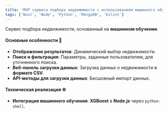 ```yaml
---
title: 'MVP сервиса подбора недвижимости с использованием машинного обучения'
tags: ['Nuxt', 'Node', 'Python', 'MongoDB', 'Eslint']
---
```


Сервис подбора недвижимости, основанный на **машинном обучении**.

#### Основные особенности 🚀
- **Отображение результатов**: Динамический выбор недвижимости.
- **Поиск и фильтрация**: Параметры, заданные пользователем, для уточненного поиска.
- **Веб-панель загрузки данных**: Загрузка данных о недвижимости в **формате CSV**.
- **API-методы для загрузки данных**: Бесшовный импорт данных.

#### Техническая реализация ⚙️
- **Интеграция машинного обучения**: **XGBoost** в **Node.js** через `python-shell`.
